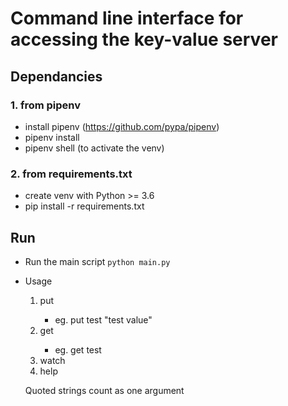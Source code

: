 # Command line interface for accessing the key-value server

## Dependancies

### 1. from pipenv
* install pipenv (https://github.com/pypa/pipenv)
* pipenv install
* pipenv shell (to activate the venv)

### 2. from requirements.txt
* create venv with Python >= 3.6
* pip install -r requirements.txt

## Run

* Run the main script `python main.py`

* Usage
    1. put <key> <value>
        * eg. put test "test value"
    2. get <key>
        * eg. get test
    3. watch
    4. help

    Quoted strings count as one argument
